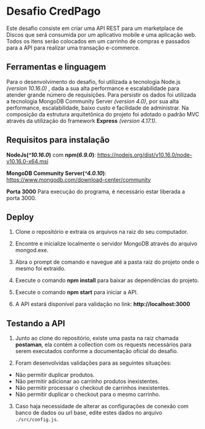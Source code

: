 
# Desafio CredPago

Este desafio consiste em criar uma API REST para um marketplace de Discos que será consumida por um aplicativo mobile e uma aplicação web.
Todos os itens serão colocados em um carrinho de compras e passados para a API para realizar uma transação e-commerce.

## Ferramentas e linguagem

Para o desenvolvimento do desafio, foi utilizada a tecnologia Node.js *(version 10.16.0)* , dada a sua alta performance e escalabilidade para atender grande número de requisições.
Para persistir os dados foi utilizada a tecnologia MongoDB Community Server *(version 4.0)*, por sua alta performance, escalabilidade, baixo custo e facilidade de administrar.
Na composição da estrutura arquitetônica do projeto foi adotado o padrão MVC através da utilização do framework **Express** *(version 4.17.1)*.

## Requisitos para instalação

**NodeJs(*^10.16.0*)** com **npm(*6.9.0*)**:
https://nodejs.org/dist/v10.16.0/node-v10.16.0-x64.msi

**MongoDB Community Server(*^4.0.10*)**:
https://www.mongodb.com/download-center/community

**Porta 3000**
Para execução do programa, é necessário estar liberada a porta 3000.

## Deploy

1. Clone o repositório e extraia os arquivos na raiz do seu computador.

2. Encontre e inicialize localmente o servidor MongoDB através do arquivo mongod.exe.

3. Abra o prompt de comando e navegue até a pasta raiz do projeto onde o mesmo foi extraido.

4. Execute o comando **npm install** para baixar as dependências do projeto.

5. Execute o comando **npm start** para iniciar a API.

6. A API estará disponível para validação no link: **http://localhost:3000**

## Testando a API

1. Junto ao clone do repositório, existe uma pasta na raiz chamada **postaman**, ela contém a collection com os requests necessários para serem executados conforme a documentação oficial do desafio.

2. Foram desenvolvidas validações para as seguintes situações:

- Não permitir duplicar produtos.
- Não permitir adicionar ao carrinho produtos inexistentes.
- Não permitir processar o checkout de carrinhos inexistentes.
- Não permitir duplicar o checkout para o mesmo carrinho.

3. Caso haja necessidade de alterar as configurações de conexão com banco de dados ou url base, edite estes dados no arquivo `./src/config.js`.
